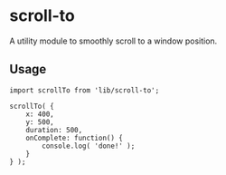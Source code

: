 scroll-to
=========

A utility module to smoothly scroll to a window position.

## Usage

```es6
import scrollTo from 'lib/scroll-to';

scrollTo( {
	x: 400,
	y: 500,
	duration: 500,
	onComplete: function() {
		console.log( 'done!' );
	}
} );
```
